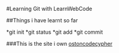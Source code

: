 #Learning Git with LearnWebCode

##Things i have learnt so far

*git init
*git status
*git add <file>
*git commit

###This is the site i own
[ostoncodecypher](https://ostoncodecypher.com)
